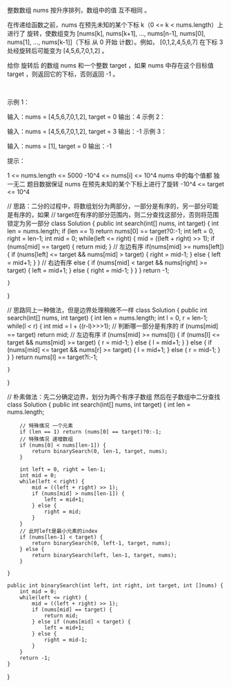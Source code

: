 整数数组 nums 按升序排列，数组中的值 互不相同 。

在传递给函数之前，nums 在预先未知的某个下标 k（0 <= k < nums.length）上进行了 旋转，使数组变为 [nums[k], nums[k+1], ..., nums[n-1], nums[0], nums[1], ..., nums[k-1]]（下标 从 0 开始 计数）。例如， [0,1,2,4,5,6,7] 在下标 3 处经旋转后可能变为 [4,5,6,7,0,1,2] 。

给你 旋转后 的数组 nums 和一个整数 target ，如果 nums 中存在这个目标值 target ，则返回它的下标，否则返回 -1 。

 

示例 1：

输入：nums = [4,5,6,7,0,1,2], target = 0
输出：4
示例 2：

输入：nums = [4,5,6,7,0,1,2], target = 3
输出：-1
示例 3：

输入：nums = [1], target = 0
输出：-1
 

提示：

1 <= nums.length <= 5000
-10^4 <= nums[i] <= 10^4
nums 中的每个值都 独一无二
题目数据保证 nums 在预先未知的某个下标上进行了旋转
-10^4 <= target <= 10^4

// 思路：二分的过程中，将数组划分为两部分，一部分是有序的，另一部分可能是有序的，如果
// target在有序的部分范围内，则二分查找这部分，否则将范围锁定为另一部分
class Solution {
    public int search(int[] nums, int target) {
        int len = nums.length;
        if (len == 1) return nums[0] == target?0:-1;
        int left = 0, right = len-1;
        int mid = 0;
        while(left <= right) {
            mid = ((left + right) >> 1);
            if (nums[mid] == target) {
                return mid;
            }
            // 左边有序
            if(nums[mid] >= nums[left]) {
                if (nums[left] <= target && nums[mid] > target) {
                    right = mid-1;
                } else {
                    left = mid+1;
                }
            }
            // 右边有序
            else {
                if (nums[mid] < target && nums[right] >= target) {
                    left = mid+1;
                } else {
                    right = mid-1;
                }
            }
        }
        return -1;

    }
}

// 思路同上一种做法，但是边界处理稍微不一样
class Solution {
    public int search(int[] nums, int target) {
        int len = nums.length;
        int l = 0, r = len-1;
        while(l < r) {
            int mid =  l + ((r-l)>>>1);
            // 判断哪一部分是有序的
            if (nums[mid] == target) return mid;
            // 左边有序
            if (nums[mid] >= nums[l]) {
                if (nums[l] <= target && nums[mid] >= target) {
                    r = mid-1;
                } else {
                    l = mid+1;
                }
            } else {
                if (nums[mid] <= target && nums[r] >= target) {
                    l = mid+1;
                } else {
                    r = mid-1;
                }
            }
        }
        return nums[l] == target?l:-1;

    }

}


// 朴素做法：先二分确定边界，划分为两个有序子数组  然后在子数组中二分查找
class Solution {
    public int search(int[] nums, int target) {
        int len = nums.length;

        // 特殊情况 一个元素
        if (len == 1) return (nums[0] == target)?0:-1;
        // 特殊情况 递增数组
        if (nums[0] < nums[len-1]) {
            return binarySearch(0, len-1, target, nums);
        }

        int left = 0, right = len-1;
        int mid = 0;
        while(left < right) {
            mid = ((left + right) >> 1);
            if (nums[mid] > nums[len-1]) {
                left = mid+1;
            } else {
                right = mid;
            }
        }
        // 此时left是最小元素的index
        if (nums[len-1] < target) {
            return binarySearch(0, left-1, target, nums);
        } else {
            return binarySearch(left, len-1, target, nums);
        }

    }

    public int binarySearch(int left, int right, int target, int []nums) {
        int mid = 0;
        while(left <= right) {
            mid = ((left + right) >> 1);
            if (nums[mid] == target) {
                return mid;
            } else if (nums[mid] < target) {
                left = mid+1;
            } else {
                right = mid-1;
            }
        }
        return -1;
    }
}



